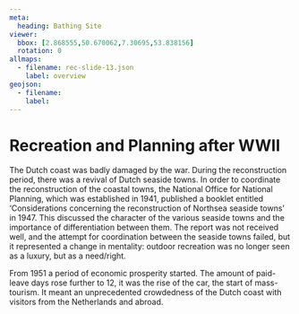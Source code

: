 ```yaml
---
meta:
  heading: Bathing Site
viewer:
  bbox: [2.868555,50.670062,7.30695,53.838156]
  rotation: 0
allmaps:
  - filename: rec-slide-13.json
    label: overview
geojson:
  - filename:
    label:
---
```


# Recreation and Planning after WWII

The Dutch coast was badly damaged by the war. During the reconstruction period, there was a revival of Dutch seaside towns. In order to coordinate the reconstruction of the coastal towns, the National Office for National Planning, which was established in 1941, published a booklet entitled ‘Considerations concerning the reconstruction of Northsea seaside towns’ in 1947. This discussed the character of the various seaside towns and the importance of differentiation between them. The report was not received well, and the attempt for coordination between the seaside towns failed, but it represented a change in mentality: outdoor recreation was no longer seen as a luxury, but as a need/right. 

From 1951 a period of economic prosperity started. The amount of paid-leave days rose further to 12, it was the rise of the car, the start of mass-tourism. It meant an unprecedented crowdedness of the Dutch coast with visitors from the Netherlands and abroad. 